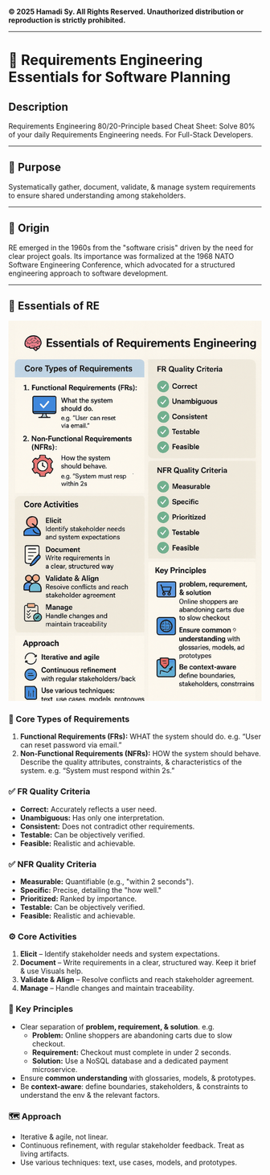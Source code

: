 **© 2025 Hamadi Sy. All Rights Reserved. Unauthorized distribution or reproduction is strictly prohibited.**

---

# 🚀 Requirements Engineering Essentials for Software Planning

## Description
Requirements Engineering 80/20-Principle based Cheat Sheet: Solve 80% of your daily Requirements Engineering needs. For Full-Stack Developers.

---

## 🎯 Purpose
Systematically gather, document, validate, & manage system requirements to ensure shared understanding among stakeholders.

---

## 🌱 Origin
RE emerged in the 1960s from the "software crisis" driven by the need for clear project goals. Its importance was formalized at the 1968 NATO Software Engineering Conference, which advocated for a structured engineering approach to software development.

---

## 🧠 Essentials of RE
![RE Essentials](imgs/re-essentials.png)

### 🧱 Core Types of Requirements
1. **Functional Requirements (FRs):** WHAT the system should do. e.g. “User can reset password via email.”
2. **Non-Functional Requirements (NFRs):** HOW the system should behave. Describe the quality attributes, constraints, & characteristics of the system. e.g. “System must respond within 2s.”

### ✅ FR Quality Criteria
* **Correct:** Accurately reflects a user need.
* **Unambiguous:** Has only one interpretation.
* **Consistent:** Does not contradict other requirements.
* **Testable:** Can be objectively verified.
* **Feasible:** Realistic and achievable.

### ✅ NFR Quality Criteria
* **Measurable:** Quantifiable (e.g., "within 2 seconds").
* **Specific:** Precise, detailing the "how well."
* **Prioritized:** Ranked by importance.
* **Testable:** Can be objectively verified.
* **Feasible:** Realistic and achievable.

### ⚙️ Core Activities
1. **Elicit** – Identify stakeholder needs and system expectations.
2. **Document** – Write requirements in a clear, structured way. Keep it brief & use Visuals help.
3. **Validate & Align** – Resolve conflicts and reach stakeholder agreement.
4. **Manage** – Handle changes and maintain traceability.

### 🔑 Key Principles
* Clear separation of **problem, requirement, & solution**. e.g.
    - **Problem:** Online shoppers are abandoning carts due to slow checkout.
    - **Requirement:** Checkout must complete in under 2 seconds.
    - **Solution:** Use a NoSQL database and a dedicated payment microservice.
* Ensure **common understanding** with glossaries, models, & prototypes.
* Be **context-aware**: define boundaries, stakeholders, & constraints to understand the env & the relevant factors.

### 🗺️ Approach
* Iterative & agile, not linear.
* Continuous refinement, with regular stakeholder feedback. Treat as living artifacts.
* Use various techniques: text, use cases, models, and prototypes.
